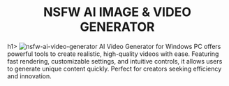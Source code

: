 <h1 align="center">NSFW AI IMAGE & VIDEO GENERATOR</h1>h1>

<img src="https://repository-images.githubusercontent.com/1044541508/4d224678-f3ae-4514-8b8d-9be7202b9bae" alt="nsfw-ai-video-generator" >
AI Video Generator for Windows PC offers powerful tools to create realistic, high-quality videos with ease. Featuring fast rendering, customizable settings, and intuitive controls, it allows users to generate unique content quickly. Perfect for creators seeking efficiency and innovation.
